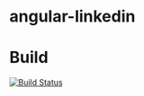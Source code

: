angular-linkedin
================

# Build
[![Build Status](https://travis-ci.org/marcelijanowski/angular-linkedin.png?branch=master)](https://travis-ci.org/marcelijanowski/angular-linkedin)
